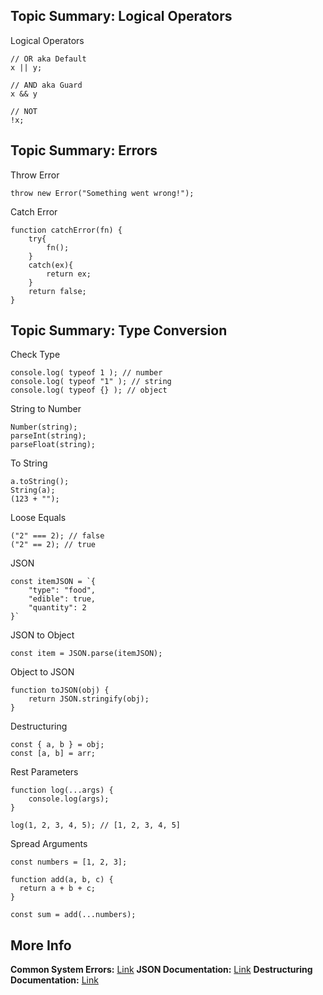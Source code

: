 ## **Topic Summary: Logical Operators**
Logical Operators
```
// OR aka Default
x || y;

// AND aka Guard
x && y

// NOT
!x;
```

## **Topic Summary: Errors**
Throw Error
```
throw new Error("Something went wrong!");
```
Catch Error
```
function catchError(fn) {
    try{
        fn();
    }
    catch(ex){
        return ex;
    }
    return false;
}
```

## **Topic Summary: Type Conversion**
Check Type
```
console.log( typeof 1 ); // number
console.log( typeof "1" ); // string
console.log( typeof {} ); // object
```

String to Number
```
Number(string);
parseInt(string);
parseFloat(string);

```
To String
```
a.toString();
String(a);
(123 + "");
```
Loose Equals
```
("2" === 2); // false
("2" == 2); // true
```
JSON
```
const itemJSON = `{
    "type": "food",
    "edible": true,
    "quantity": 2
}`
```
JSON to Object
```
const item = JSON.parse(itemJSON);
```
Object to JSON
```
function toJSON(obj) {
    return JSON.stringify(obj);
}
```
Destructuring
```
const { a, b } = obj;
const [a, b] = arr;
```
Rest Parameters
```
function log(...args) {
    console.log(args);
}

log(1, 2, 3, 4, 5); // [1, 2, 3, 4, 5]
```
Spread Arguments
```
const numbers = [1, 2, 3];

function add(a, b, c) {
  return a + b + c;
}

const sum = add(...numbers);
```
## **More Info**
**Common System Errors:** [Link](https://nodejs.org/api/errors.html#errors_common_system_errors)
**JSON Documentation:** [Link](https://developer.mozilla.org/en-US/docs/Web/JavaScript/Reference/Global_Objects/JSON)
**Destructuring Documentation:** [Link](https://developer.mozilla.org/en-US/docs/Web/JavaScript/Reference/Operators/Destructuring_assignment)